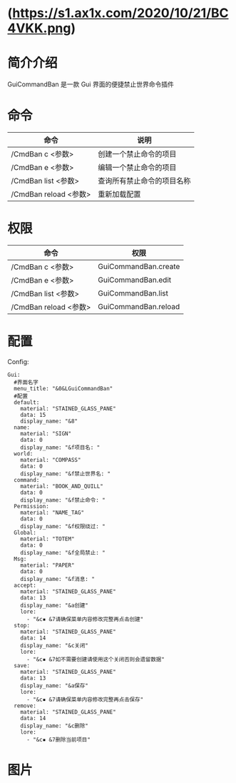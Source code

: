 # (https://s1.ax1x.com/2020/10/21/BC4VKK.png)               



# 简介介绍
GuiCommandBan 是一款 Gui 界面的便捷禁止世界命令插件


# 命令
|命令|说明|
|----|----|
|/CmdBan c <参数> |创建一个禁止命令的项目|
|/CmdBan e <参数> |编辑一个禁止命令的项目|
|/CmdBan list <参数> |查询所有禁止命令的项目名称|
|/CmdBan reload <参数> |重新加载配置|

# 权限
|命令|权限|
|----|----|
|/CmdBan c <参数> |GuiCommandBan.create|
|/CmdBan e <参数> |GuiCommandBan.edit|
|/CmdBan list <参数> |GuiCommandBan.list|
|/CmdBan reload <参数> |GuiCommandBan.reload|


# 配置
Config:
```
Gui:
  #界面名字
  menu_title: "&0&LGuiCommandBan"
  #配置
  default:
    material: "STAINED_GLASS_PANE"
    data: 15
    display_name: "&8"
  name:
    material: "SIGN"
    data: 0
    display_name: "&f项目名: "
  world:
    material: "COMPASS"
    data: 0
    display_name: "&f禁止世界名: "
  command:
    material: "BOOK_AND_QUILL"
    data: 0
    display_name: "&f禁止命令: "
  Permission:
    material: "NAME_TAG"
    data: 0
    display_name: "&f权限绕过: "
  Global:
    material: "TOTEM"
    data: 0
    display_name: "&f全局禁止: "
  Msg:
    material: "PAPER"
    data: 0
    display_name: "&f消息: "
  accept:
    material: "STAINED_GLASS_PANE"
    data: 13
    display_name: "&a创建"
    lore:
      - "&c▪ &7请确保菜单内容修改完整再点击创建"
  stop:
    material: "STAINED_GLASS_PANE"
    data: 14
    display_name: "&c关闭"
    lore:
      - "&c▪ &7如不需要创建请使用这个关闭否则会遗留数据"
  save:
    material: "STAINED_GLASS_PANE"
    data: 13
    display_name: "&a保存"
    lore:
      - "&c▪ &7请确保菜单内容修改完整再点击保存"
  remove:
    material: "STAINED_GLASS_PANE"
    data: 14
    display_name: "&c删除"
    lore:
      - "&c▪ &7删除当前项目"

```
# 图片

